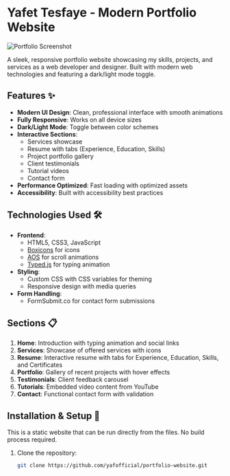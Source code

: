 # Yafet Tesfaye - Modern Portfolio Website

![Portfolio Screenshot](https://i.imgur.com/example-screenshot.png)

A sleek, responsive portfolio website showcasing my skills, projects, and services as a web developer and designer. Built with modern web technologies and featuring a dark/light mode toggle.

## Features ✨

- **Modern UI Design**: Clean, professional interface with smooth animations
- **Fully Responsive**: Works on all device sizes
- **Dark/Light Mode**: Toggle between color schemes
- **Interactive Sections**:
  - Services showcase
  - Resume with tabs (Experience, Education, Skills)
  - Project portfolio gallery
  - Client testimonials
  - Tutorial videos
  - Contact form
- **Performance Optimized**: Fast loading with optimized assets
- **Accessibility**: Built with accessibility best practices

## Technologies Used 🛠️

- **Frontend**:
  - HTML5, CSS3, JavaScript
  - [Boxicons](https://boxicons.com/) for icons
  - [AOS](https://michalsnik.github.io/aos/) for scroll animations
  - [Typed.js](https://github.com/mattboldt/typed.js/) for typing animation
- **Styling**:
  - Custom CSS with CSS variables for theming
  - Responsive design with media queries
- **Form Handling**:
  - FormSubmit.co for contact form submissions

## Sections 📋

1. **Home**: Introduction with typing animation and social links
2. **Services**: Showcase of offered services with icons
3. **Resume**: Interactive resume with tabs for Experience, Education, Skills, and Certificates
4. **Portfolio**: Gallery of recent projects with hover effects
5. **Testimonials**: Client feedback carousel
6. **Tutorials**: Embedded video content from YouTube
7. **Contact**: Functional contact form with validation

## Installation & Setup 🚀

This is a static website that can be run directly from the files. No build process required.

1. Clone the repository:
   ```bash
   git clone https://github.com/yafofficial/portfolio-website.git
